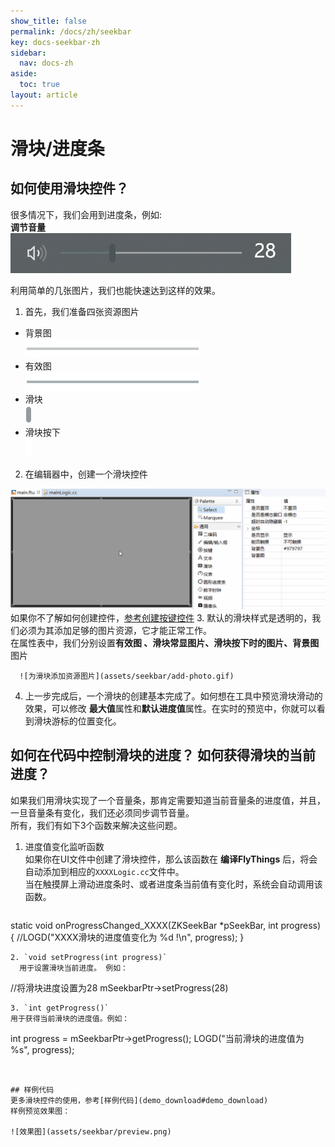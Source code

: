 ```yaml
---
show_title: false
permalink: /docs/zh/seekbar
key: docs-seekbar-zh
sidebar:
  nav: docs-zh
aside:
  toc: true
layout: article
---
```

# 滑块/进度条
## 如何使用滑块控件？
很多情况下，我们会用到进度条，例如:  
**调节音量**  
![](assets/seekbar/example-volume.png)  

利用简单的几张图片，我们也能快速达到这样的效果。  
1. 首先，我们准备四张资源图片  
  * 背景图    
    ![背景图](assets/seekbar/bg.png)  
  * 有效图  
    ![有效图](assets/seekbar/valid.png)
  * 滑块   
     ![滑块](assets/seekbar/c.png)
  * 滑块按下  
    ![滑块按下](assets/seekbar/c_pressed.png)

2. 在编辑器中，创建一个滑块控件  

 ![创建滑块](assets/SeekBar-create.gif)
  如果你不了解如何创建控件，[参考创建按键控件](#add_button)
3. 默认的滑块样式是透明的，我们必须为其添加足够的图片资源，它才能正常工作。  
    在属性表中，我们分别设置**有效图 、滑块常显图片、滑块按下时的图片、背景图** 图片 
    
      ![为滑块添加资源图片](assets/seekbar/add-photo.gif)
4. 上一步完成后，一个滑块的创建基本完成了。如何想在工具中预览滑块滑动的效果，可以修改
 **最大值**属性和**默认进度值**属性。在实时的预览中，你就可以看到滑块游标的位置变化。

## 如何在代码中控制滑块的进度？ 如何获得滑块的当前进度？
如果我们用滑块实现了一个音量条，那肯定需要知道当前音量条的进度值，并且，一旦音量条有变化，我们还必须同步调节音量。  
所有，我们有如下3个函数来解决这些问题。  
1. 进度值变化监听函数  
  如果你在UI文件中创建了滑块控件，那么该函数在 **编译FlyThings** 后，将会自动添加到相应的`XXXXLogic.cc`文件中。  
  当在触摸屏上滑动进度条时、或者进度条当前值有变化时，系统会自动调用该函数。
   ``` 
  static void onProgressChanged_XXXX(ZKSeekBar *pSeekBar, int progress) {
      //LOGD("XXXX滑块的进度值变化为 %d !\n", progress);
}
```
2. `void setProgress(int progress)`  
  用于设置滑块当前进度。 例如：  
  ```  
  //将滑块进度设置为28
  mSeekbarPtr->setProgress(28)
  ```
3. `int getProgress()`  
  用于获得当前滑块的进度值。例如：  
  ```
  int progress = mSeekbarPtr->getProgress();
  LOGD("当前滑块的进度值为 %s", progress);
  ```
     
   
## 样例代码  
更多滑块控件的使用，参考[样例代码](demo_download#demo_download)  
样例预览效果图：  

![效果图](assets/seekbar/preview.png)